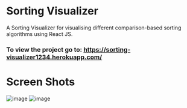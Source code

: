 # Sorting Visualizer
A Sorting Visualizer for visualising different comparison-based sorting algorithms using React JS. 

### To view the project go to: https://sorting-visualizer1234.herokuapp.com/

# Screen Shots
![image](https://user-images.githubusercontent.com/51380434/122680032-05e06f80-d20b-11eb-95e8-066fb65a4821.png)
![image](https://user-images.githubusercontent.com/51380434/122680094-4b9d3800-d20b-11eb-919b-183b212e5e0c.png)

